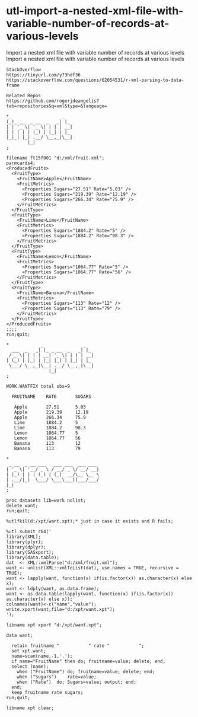 # utl-import-a-nested-xml-file-with-variable-number-of-records-at-various-levels
Import a nested xml file with variable number of records at various levels
    Import a nested xml file with variable number of records at various levels                           
                                                                                                         
    StackOverflow                                                                                        
    https://tinyurl.com/y73hdf36                                                                         
    https://stackoverflow.com/questions/62054531/r-xml-parsing-to-data-frame                             
                                                                                                         
    Related Repos                                                                                        
    https://github.com/rogerjdeangelis?tab=repositories&q=xml&type=&language=                            
                                                                                                         
    *_                   _                                                                               
    (_)_ __  _ __  _   _| |_                                                                             
    | | '_ \| '_ \| | | | __|                                                                            
    | | | | | |_) | |_| | |_                                                                             
    |_|_| |_| .__/ \__,_|\__|                                                                            
            |_|                                                                                          
    ;                                                                                                    
                                                                                                         
    filename ft15f001 "d:/xml/fruit.xml";                                                                
    parmcards4;                                                                                          
    <ProducedFruits>                                                                                     
      <FruitType>                                                                                        
        <FruitName>Apple</FruitName>                                                                     
        <FruitMetrics>                                                                                   
          <Properties Sugars="27.51" Rate="5.03" />                                                      
          <Properties Sugars="219.39" Rate="12.19" />                                                    
          <Properties Sugars="266.34" Rate="75.9" />                                                     
        </FruitMetrics>                                                                                  
      </FruitType>                                                                                       
      <FruitType>                                                                                        
        <FruitName>Lime</FruitName>                                                                      
        <FruitMetrics>                                                                                   
          <Properties Sugars="1884.2" Rate="5" />                                                        
          <Properties Sugars="1884.2" Rate="98.3" />                                                     
        </FruitMetrics>                                                                                  
      </FruitType>                                                                                       
      <FruitType>                                                                                        
        <FruitName>Lemon</FruitName>                                                                     
        <FruitMetrics>                                                                                   
          <Properties Sugars="1064.77" Rate="5" />                                                       
          <Properties Sugars="1064.77" Rate="56" />                                                      
        </FruitMetrics>                                                                                  
      </FruitType>                                                                                       
      <FruitType>                                                                                        
        <FruitName>Banana</FruitName>                                                                    
        <FruitMetrics>                                                                                   
          <Properties Sugars="113" Rate="12" />                                                          
          <Properties Sugars="113" Rate="79" />                                                          
        </FruitMetrics>                                                                                  
      </FruitType>                                                                                       
    </ProducedFruits>                                                                                    
    ;;;;                                                                                                 
    run;quit;                                                                                            
                                                                                                         
    *            _               _                                                                       
      ___  _   _| |_ _ __  _   _| |_                                                                     
     / _ \| | | | __| '_ \| | | | __|                                                                    
    | (_) | |_| | |_| |_) | |_| | |_                                                                     
     \___/ \__,_|\__| .__/ \__,_|\__|                                                                    
                    |_|                                                                                  
    ;                                                                                                    
                                                                                                         
    WORK.WANTFIX total obs=9                                                                             
                                                                                                         
      FRUITNAME    RATE       SUGARS                                                                     
                                                                                                         
       Apple       27.51      5.03                                                                       
       Apple       219.39     12.19                                                                      
       Apple       266.34     75.9                                                                       
       Lime        1884.2     5                                                                          
       Lime        1884.2     98.3                                                                       
       Lemon       1064.77    5                                                                          
       Lemon       1064.77    56                                                                         
       Banana      113        12                                                                         
       Banana      113        79                                                                         
                                                                                                         
    *                                                                                                    
     _ __  _ __ ___   ___ ___  ___ ___                                                                   
    | '_ \| '__/ _ \ / __/ _ \/ __/ __|                                                                  
    | |_) | | | (_) | (_|  __/\__ \__ \                                                                  
    | .__/|_|  \___/ \___\___||___/___/                                                                  
    |_|                                                                                                  
    ;                                                                                                    
                                                                                                         
    proc datasets lib=work nolist;                                                                       
    delete want;                                                                                         
    run;quit;                                                                                            
                                                                                                         
    %utlfkil(d:/xpt/want.xpt);* just in case it exists and R fails;                                      
                                                                                                         
    %utl_submit_r64('                                                                                    
    library(XML);                                                                                        
    library(plyr);                                                                                       
    library(dplyr);                                                                                      
    library(SASxport);                                                                                   
    library(data.table);                                                                                 
    dat  <- XML::xmlParse("d:/xml/fruit.xml");                                                           
    want <- unlist(XML::xmlToList(dat), use.names = TRUE, recursive = TRUE);                             
    want <- lapply(want, function(x) if(is.factor(x)) as.character(x) else x);                           
    want <- ldply(want, as.data.frame);                                                                  
    want <- as.data.table(lapply(want, function(x) if(is.factor(x)) as.character(x) else x));            
    colnames(want)<-c("name","value");                                                                   
    write.xport(want,file="d:/xpt/want.xpt");                                                            
    ');                                                                                                  
                                                                                                         
    libname xpt xport "d:/xpt/want.xpt";                                                                 
                                                                                                         
    data want;                                                                                           
                                                                                                         
      retain fruitname "           " rate "           ";                                                 
      set xpt.want;                                                                                      
      name=scan(name,-1,'.');                                                                            
      if name="FruitName" then do; fruitname=value; delete; end;                                         
      select (name);                                                                                     
        when ("FruitName") do; fruitname=value; delete; end;                                             
        when ("Sugars")    rate=value;                                                                   
        when ("Rate")  do; Sugars=value; output; end;                                                    
      end;                                                                                               
      keep fruitname rate sugars;                                                                        
    run;quit;                                                                                            
                                                                                                         
    libname xpt clear;                                                                                   
                                                                                                         
